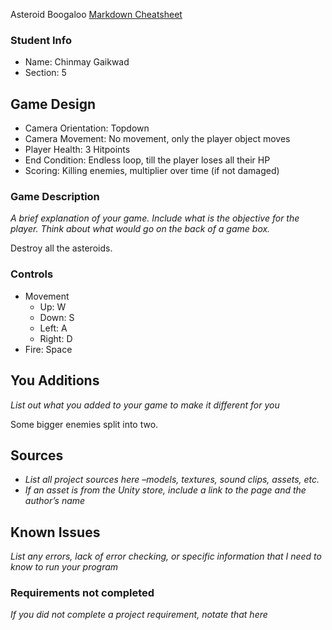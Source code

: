 Asteroid Boogaloo
[Markdown Cheatsheet](https://github.com/adam-p/markdown-here/wiki/Markdown-Here-Cheatsheet)

### Student Info

-   Name: Chinmay Gaikwad
-   Section: 5

## Game Design

-   Camera Orientation: Topdown
-   Camera Movement: No movement, only the player object moves
-   Player Health: 3 Hitpoints
-   End Condition: Endless loop, till the player loses all their HP
-   Scoring: Killing enemies, multiplier over time (if not damaged)

### Game Description

_A brief explanation of your game. Include what is the objective for the player. Think about what would go on the back of a game box._

Destroy all the asteroids.

### Controls

-   Movement
    -   Up: W
    -   Down: S
    -   Left: A
    -   Right: D
-   Fire: Space

## You Additions

_List out what you added to your game to make it different for you_

Some bigger enemies split into two.

## Sources

-   _List all project sources here –models, textures, sound clips, assets, etc._
-   _If an asset is from the Unity store, include a link to the page and the author’s name_

## Known Issues

_List any errors, lack of error checking, or specific information that I need to know to run your program_

### Requirements not completed

_If you did not complete a project requirement, notate that here_

